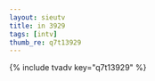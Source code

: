 ```yaml
--- 
layout: sieutv
title: in 3929
tags: [intv]
thumb_re: q7t13929
---
```

{% include tvadv key="q7t13929" %} 
